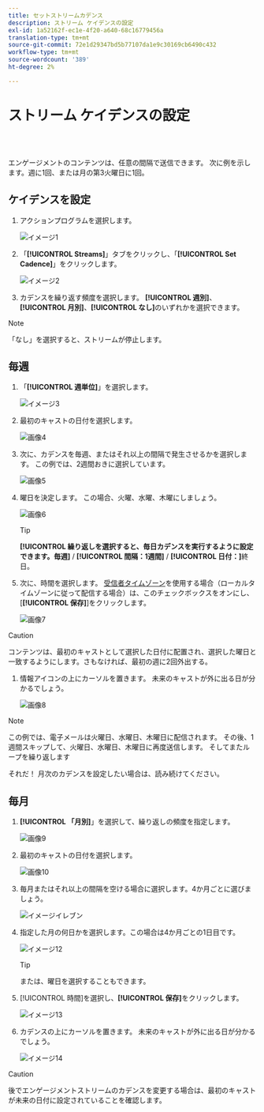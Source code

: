 ```yaml
---
title: セットストリームカデンス
description: ストリーム ケイデンスの設定
exl-id: 1a52162f-ec1e-4f20-a640-68c16779456a
translation-type: tm+mt
source-git-commit: 72e1d29347bd5b77107da1e9c30169cb6490c432
workflow-type: tm+mt
source-wordcount: '389'
ht-degree: 2%

---
```


# ストリーム ケイデンスの設定

<br> 

エンゲージメントのコンテンツは、任意の間隔で送信できます。 次に例を示します。週に1回、または月の第3火曜日に1回。

## ケイデンスを設定

1. アクションプログラムを選択します。

   ![イメージ1](/help/sky/assets/engagement-programs/set-stream-cadence/set-stream-cadence-1.png)

1. 「**[!UICONTROL Streams]**」タブをクリックし、「**[!UICONTROL Set Cadence]**」をクリックします。

   ![イメージ2](/help/sky/assets/engagement-programs/set-stream-cadence/set-stream-cadence-2.png)

1. カデンスを繰り返す頻度を選択します。 **[!UICONTROL 週別]**、**[!UICONTROL 月別]**、**[!UICONTROL なし]**&#x200B;のいずれかを選択できます。

>[!NOTE]
>
>「なし」を選択すると、ストリームが停止します。

## 毎週

1. 「**[!UICONTROL 週単位]**」を選択します。

   ![イメージ3](/help/sky/assets/engagement-programs/set-stream-cadence/set-stream-cadence-3.png)

1. 最初のキャストの日付を選択します。

   ![画像4](/help/sky/assets/engagement-programs/set-stream-cadence/set-stream-cadence-4.png)

1. 次に、カデンスを毎週、またはそれ以上の間隔で発生させるかを選択します。 この例では、2週間おきに選択しています。

   ![画像5](/help/sky/assets/engagement-programs/set-stream-cadence/set-stream-cadence-5.png)

1. 曜日を決定します。 この場合、火曜、水曜、木曜にしましょう。

   ![画像6](/help/sky/assets/engagement-programs/set-stream-cadence/set-stream-cadence-6.png)

   >[!TIP]
   >
   >**[!UICONTROL 繰り返しを選択すると、毎日カデンスを実行するように設定できます。毎週]** / **[!UICONTROL 間隔：1週間]** / **[!UICONTROL 日付：]**&#x200B;終日。

1. 次に、時間を選択します。 [受信者タイムゾーン](https://docs.marketo.com/display/DOCS/Schedule+Engagement+Programs+with+Recipient+Time+Zone)を使用する場合（ローカルタイムゾーンに従って配信する場合）は、このチェックボックスをオンにし、[**[!UICONTROL 保存]**]をクリックします。

   ![画像7](/help/sky/assets/engagement-programs/set-stream-cadence/set-stream-cadence-7.png)

>[!CAUTION]
>
>コンテンツは、最初のキャストとして選択した日付に配置され、選択した曜日と一致するようにします。さもなければ、最初の週に2回外出する。

1. 情報アイコンの上にカーソルを置きます。 未来のキャストが外に出る日が分かるでしょう。

   ![画像8](/help/sky/assets/engagement-programs/set-stream-cadence/set-stream-cadence-8.png)

>[!NOTE]
>
>この例では、電子メールは火曜日、水曜日、木曜日に配信されます。 その後、1週間スキップして、火曜日、水曜日、木曜日に再度送信します。 そしてまたループを繰り返します

それだ！ 月次のカデンスを設定したい場合は、読み続けてください。

## 毎月

1. **[!UICONTROL 「月別]**」を選択して、繰り返しの頻度を指定します。

   ![画像9](/help/sky/assets/engagement-programs/set-stream-cadence/set-stream-cadence-9.png)

1. 最初のキャストの日付を選択します。

   ![画像10](/help/sky/assets/engagement-programs/set-stream-cadence/set-stream-cadence-10.png)

1. 毎月またはそれ以上の間隔を空ける場合に選択します。4か月ごとに選びましょう。

   ![イメージイレブン](/help/sky/assets/engagement-programs/set-stream-cadence/set-stream-cadence-11.png)

1. 指定した月の何日かを選択します。この場合は4か月ごとの1日目です。

   ![イメージ12](/help/sky/assets/engagement-programs/set-stream-cadence/set-stream-cadence-12.png)

   >[!TIP]
   >
   >または、曜日を選択することもできます。

1. [!UICONTROL 時間]を選択し、**[!UICONTROL 保存]**&#x200B;をクリックします。

   ![イメージ13](/help/sky/assets/engagement-programs/set-stream-cadence/set-stream-cadence-13.png)

1. カデンスの上にカーソルを置きます。 未来のキャストが外に出る日が分かるでしょう。

   ![イメージ14](/help/sky/assets/engagement-programs/set-stream-cadence/set-stream-cadence-14.png)

>[!CAUTION]
>
>後でエンゲージメントストリームのカデンスを変更する場合は、最初のキャストが未来の日付に設定されていることを確認します。
